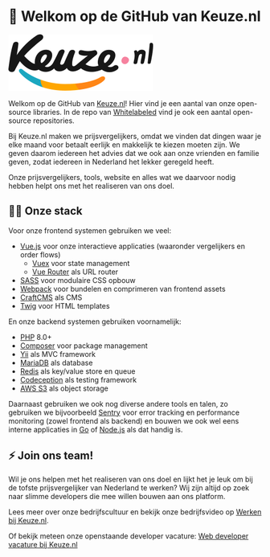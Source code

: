 # 👋  Welkom op de GitHub van Keuze.nl

![Keuze.nl logo](/profile/keuze-logo.svg)

Welkom op de GitHub van [Keuze.nl](https://www.keuze.nl/)! Hier vind je een aantal van onze open-source libraries. In de repo van [Whitelabeled](https://github.com/whitelabeled/) vind je ook een aantal open-source repositories.

Bij Keuze.nl maken we prijsvergelijkers, omdat we vinden dat dingen waar je elke maand voor betaalt eerlijk en makkelijk te kiezen moeten zijn. We geven daarom iedereen het advies dat we ook aan onze vrienden en familie geven, zodat iedereen in Nederland het lekker geregeld heeft.

Onze prijsvergelijkers, tools, website en alles wat we daarvoor nodig hebben helpt ons met het realiseren van ons doel. 

## 🧑‍💻 Onze stack

Voor onze frontend systemen gebruiken we veel:

- [Vue.js](https://vuejs.org/) voor onze interactieve applicaties (waaronder vergelijkers en order flows)
  - [Vuex](https://vuex.vuejs.org/) voor state management
  - [Vue Router](https://router.vuejs.org/) als URL router
- [SASS](https://sass-lang.com/) voor modulaire CSS opbouw
- [Webpack](https://webpack.js.org/) voor bundelen en comprimeren van frontend assets
- [CraftCMS](https://craftcms.com/) als CMS
- [Twig](https://twig.symfony.com/) voor HTML templates

En onze backend systemen gebruiken voornamelijk:

- [PHP](https://www.php.net/) 8.0+
- [Composer](https://getcomposer.org/) voor package management
- [Yii](https://www.yiiframework.com/) als MVC framework
- [MariaDB](https://mariadb.org/) als database
- [Redis](https://redis.com/) als key/value store en queue
- [Codeception](https://codeception.com/) als testing framework
- [AWS S3](https://aws.amazon.com/s3/) als object storage

Daarnaast gebruiken we ook nog diverse andere tools en talen, zo gebruiken we bijvoorbeeld [Sentry](https://sentry.io/welcome/) voor error tracking en performance monitoring (zowel frontend als backend) en bouwen we ook wel eens interne applicaties in [Go](https://go.dev/) of [Node.js](https://nodejs.org/en/) als dat handig is.

## ⚡️ Join ons team!

Wil je ons helpen met het realiseren van ons doel en lijkt het je leuk om bij de tofste prijsvergelijker van Nederland te werken? Wij zijn altijd op zoek naar slimme developers die mee willen bouwen aan ons platform.

Lees meer over onze bedrijfscultuur en bekijk onze bedrijfsvideo op [Werken bij Keuze.nl](https://www.keuze.nl/werken-bij).

Of bekijk meteen onze openstaande developer vacature: [Web developer vacature bij Keuze.nl](https://www.keuze.nl/over-ons/vacatures/web-developer)
